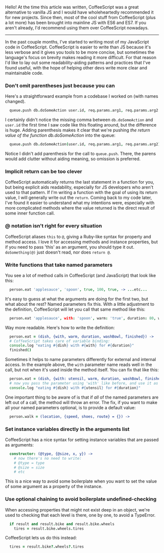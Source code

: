 Hello! At the time this article was written, CoffeeScript was a great alternative to vanilla JS and I would have wholeheartedly recommended it for new projects. Since then, most of the cool stuff from CoffeeScript (plus a lot more) has been brought into mainline JS with ES6 and ES7. If you aren't already, I'd recommend using them over CoffeeScript nowadays.

---

In the past couple months, I've started to writing most of my JavaScript code in CoffeeScript. CoffeeScript is easier to write than JS because it's less verbose and it gives you tools to be more concise, but sometimes the language's focus on brevity makes reading it more difficult. For that reason I'd like to lay out some readability-aiding patterns and practices that I've found useful, with the hope of helping other devs write more clear and maintainable code.


### Don't omit parentheses just because you can
Here's a straightforward example from a codebase I worked on (with names changed).

```coffeescript
  queue.push db.doSomeAction user.id, req.params.arg1, req.params.arg2
```
I certainly didn't notice the missing comma between `db.doSomeAction` and `user.id` the first time I saw code like this floating around, but the difference is huge. Adding parenthesis makes it clear that we're pushing *the return value of the function db.doSomeAction* into the queue:

```coffeescript
  queue.push db.doSomeAction(user.id, req.params.arg1, req.params.arg2)
```
Notice I didn't add parenthesis for the call to `queue.push`. There, the parens would add clutter without aiding meaning, so omission is preferred.

### Implicit return can be too clever

CoffeeScript automatically returns the last statement in a function for you, but being explicit aids readability, especially for JS developers who aren't used to that pattern. If I'm writing a function with the goal of using its return value, I will generally write out the `return`. Coming back to my code later, I've found it easier to understand what my intentions were, especially with more complicated methods where the value returned is the direct result of some inner function call.

### @ notation isn't right for every situation
CoffeeScript aliases `this` to `@`, giving a Ruby-like syntax for property and method access. I love it for accessing methods and instance properties, but if you need to pass 'this' as an argument, you should type it out. `doSomething(@)` just doesn't read, nor does `return @`.

### Write functions that take named parameters
You see a lot of method calls in CoffeeScript (and JavaScript) that look like this:

```coffeescript
  person.eat 'applesauce', 'spoon', true, 100, true, -> ...etc...
```
It's easy to guess at what the arguments are doing for the first two, but what about the rest? Named parameters fix this. With a little adjustment to the definition, CoffeeScript will let you call that same method like this:

```coffeescript
  person.eat 'applesauce', with: 'spoon', warm: 'true', duration: 80, washBowl: true, finished: -> ...etc...
```
Way more readable. Here's how to write the definition:

```coffeescript
  person.eat = (dish, {with, warm, duration, washBowl, finished}) ->
  # CoffeeScript takes care of variable binding:
  console.log "eating #{dish} with #{with} for #{duration}"
  finished()
```    
Sometimes it helps to name parameters differently for external and internal access. In the example above, the `with` parameter name reads well in the call, but not when it's used inside the method itself. You can fix that like this:

```coffeescript
  person.eat = (dish, {with: utensil, warm, duration, washBowl, finished}) ->
  # now you pass the parameter using 'with' like before, and use it as 'utensil':
  console.log "eating #{dish} with #{utensil} for #{duration}"
```
One important thing to be aware of is that if *all* of the named parameters are left out of a call, the method will throw an error. The fix, if you want to make all your named parameters optional, is to provide a default value:

```coffeescript
  person.walk = (location, {speed, shoes, route} = {}) ->
```  

### Set instance variables directly in the arguments list
CoffeeScript has a nice syntax for setting instance variables that are passed as arguments:

```coffeescript
  constructor: (@type, {@size, x, y}) ->
    # now there's no need to write: 
    # @type = type 
    # @size = size
    # etc
```              
This is a nice way to avoid some boilerplate when you want to set the value of some argument as a property of the instance.

### Use optional chaining to avoid boilerplate undefined-checking

When accessing properties that might not exist deep in an object, we're used to checking that each level is there, one by one, to avoid a TypeError.

```coffeescript
  if result and result.bike and result.bike.wheels
    tires = result.bike.wheels.tires
```
CoffeeScript lets us do this instead:

```coffeescript
  tires = result.bike?.wheels?.tires
```
